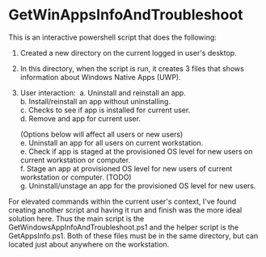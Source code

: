 # GetWinAppsInfoAndTroubleshoot
This is an interactive powershell script that does the following:
1. Created a new directory on the current logged in user's desktop.
2. In this directory, when the script is run, it creates 3 files that shows information about Windows Native Apps (UWP).
3. User interaction:&nbsp;
   a. Uninstall and reinstall an app.<br />
   b. Install/reinstall an app without uninstalling.<br />
   c. Checks to see if app is installed for current user. <br />
   d. Remove and app for current user.<br />
   
   (Options below will affect all users or new users)<br />
   e. Uninstall an app for all users on current workstation. <br />
   e. Check if app is staged at the provisioned OS level for new users on current workstation or computer. <br />
   f. Stage an app at provisioned OS level for new users of current workstation or computer. (TODO) <br />
   g. Uninstall/unstage an app for the provisioned OS level for new users. <br />
 
 For elevated commands within the current user's context, I've found creating another script and having it run and finish
 was the more ideal solution here. Thus the main script is the GetWindowsAppInfoAndTroubleshoot.ps1 and the helper script is
 the GetAppsInfo.ps1. Both of these files must be in the same directory, but can located just about anywhere on the workstation.
